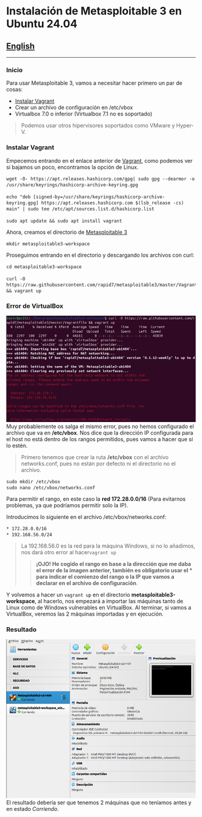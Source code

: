 # Instalación de Metasploitable 3 en Ubuntu 24.04
## [English](https://github.com/JesusGonzalezAragon/metasploitable3-installation)

---
### Inicio
Para usar Metasploitable 3, vamos a necesitar hacer primero un par de cosas:
* [Instalar Vagrant](https://developer.hashicorp.com/vagrant/install?product_intent=vagrant) 
* Crear un archivo de configuración en /etc/vbox
* Virtualbox 7.0 o inferior (Virtualbox 7.1 no es soportado)

> Podemos usar otros hipervisores soportados como VMware y Hyper-V.

### Instalar Vagrant
Empecemos entrando en el enlace anterior de [Vagrant](https://developer.hashicorp.com/vagrant/install?product_intent=vagrant), como podemos ver si
bajamos un poco, encontramos la opción de Linux.

```shell
wget -O- https://apt.releases.hashicorp.com/gpg| sudo gpg --dearmor -o /usr/share/keyrings/hashicorp-archive-keyring.gpg

echo "deb [signed-by=/usr/share/keyrings/hashicorp-archive-keyring.gpg] https://apt.releases.hashicorp.com $(lsb_release -cs) main" | sudo tee /etc/apt/sources.list.d/hashicorp.list

sudo apt update && sudo apt install vagrant
```

Ahora, creamos el directorio de [Metasploitable 3](https://github.com/rapid7/metasploitable3)
```shell
mkdir metasploitable3-workspace
```

Proseguimos entrando en el directorio y descargando los archivos con curl:
```shell
cd metasploitable3-workspace

curl -O https://raw.githubusercontent.com/rapid7/metasploitable3/master/Vagrantfile && vagrant up
```

### Error de VirtualBox
![imagen](img/captura1.jpeg)
Muy probablemente os salga el mismo error, pues no hemos configurado el archivo que va en **/etc/vbox**. Nos dice que la dirección IP configurada para el host no está dentro de los rangos permitidos, pues vamos a hacer que sí lo estén.

> Primero tenemos que crear la ruta **/etc/vbox** con el archivo networks.conf, pues no están por defecto ni el directorio no el archivo.

```shell
sudo mkdir /etc/vbox
sudo nano /etc/vbox/networks.conf
```

Para permitir el rango, en este caso la **red 172.28.0.0/16** (Para evitarnos problemas, ya que podríamos permitir solo la IP).

Introducimos lo siguiente en el archivo /etc/vbox/networks.conf:

```
* 172.28.0.0/16
* 192.168.56.0/24
```

> La 192.168.56.0 es la red para la máquina Windows, si no lo añadimos, nos dará otro error al hacer`vagrant up`
> >**¡OJO! He cogido el rango en base a la dirección que me daba el error de la imagen anterior, también es obligatorio usar el * para indicar el comienzo del rango o la IP que vamos a declarar en el archivo de configuración**.

Y volvemos a hacer un `vagrant up` en el directorio **metasploitable3-workspace**, al hacerlo, nos empezará a importar las máquinas tanto de Linux como de Windows vulnerables en VirtualBox. Al terminar, si vamos a VirtualBox, veremos las 2 máquinas importadas y en ejecución.

### Resultado
![imagen2](img/captura2.jpeg)
El resultado debería ser que tenemos 2 máquinas que no teníamos antes y en estado
*Corriendo*.
